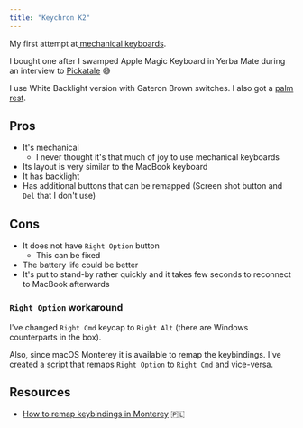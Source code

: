 ```yaml
---
title: "Keychron K2"
---
```


My first attempt at[ mechanical keyboards](https://www.keychron.com/products/keychron-k2-wireless-mechanical-keyboard).

I bought one after I swamped Apple Magic Keyboard in Yerba Mate during an interview to [Pickatale](https://pickatale.com) 😅

I use White Backlight version with Gateron Brown switches. I also got a [palm rest](https://www.keychron.com/products/keychron-keyboard-wooden-palm-rest).

## Pros

- It's mechanical
  - I never thought it's that much of joy to use mechanical keyboards
- Its layout is very similar to the MacBook keyboard
- It has backlight
- Has additional buttons that can be remapped (Screen shot button and `Del` that I don't use)

## Cons

- It does not have `Right Option` button
  - This can be fixed
- The battery life could be better
- It's put to stand-by rather quickly and it takes few seconds to reconnect to MacBook afterwards

### `Right Option` workaround

I've changed `Right Cmd` keycap to `Right Alt` (there are Windows counterparts in the box).

Also, since macOS Monterey it is available to remap the keybindings. I've created a [script](https://github.com/kkoscielniak/d3/blob/master/scripts/keymappings.sh) that remaps `Right Option` to `Right Cmd` and vice-versa.

## Resources

- [How to remap keybindings in Monterey](https://imagazine.pl/2021/11/16/zmiana-funkcja-przypisanej-do-klawisza-pod-macos-za-pomoca-shell-skryptu-bez-karabiner-karabiner-elements/) 🇵🇱
